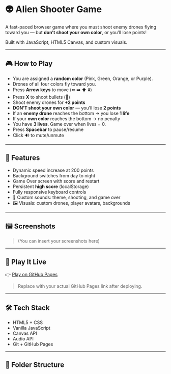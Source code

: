 # 👽 Alien Shooter Game

A fast-paced browser game where you must shoot enemy drones flying toward you — but **don’t shoot your own color**, or you’ll lose points!

Built with JavaScript, HTML5 Canvas, and custom visuals.

---

## 🎮 How to Play

- You are assigned a **random color** (Pink, Green, Orange, or Purple).
- Drones of all four colors fly toward you.
- Press **Arrow keys** to move (⬅️ ➡️ ⬆️ ⬇️)
- Press **X** to shoot bullets (🔫)
- Shoot enemy drones for **+2 points**
- **DON’T shoot your own color** — you’ll lose **2 points**
- If an **enemy drone** reaches the bottom → you lose **1 life**
- If your **own color** reaches the bottom → no penalty
- You have **3 lives**. Game over when lives = 0.
- Press **Spacebar** to pause/resume
- Click 🔊 to mute/unmute

---

## 🧠 Features

- Dynamic speed increase at 200 points
- Background switches from day to night
- Game Over screen with score and restart
- Persistent **high score** (localStorage)
- Fully responsive keyboard controls
- 🎵 Custom sounds: theme, shooting, and game over
- 🖼️ Visuals: custom drones, player avatars, backgrounds

---

## 🖼️ Screenshots

> (You can insert your screenshots here)

---

## 🚀 Play It Live

👉 [Play on GitHub Pages](https://your-username.github.io/drone-shooter-game)

> Replace with your actual GitHub Pages link after deploying.

---

## 🛠️ Tech Stack

- HTML5 + CSS
- Vanilla JavaScript
- Canvas API
- Audio API
- Git + GitHub Pages

---

## 📁 Folder Structure
